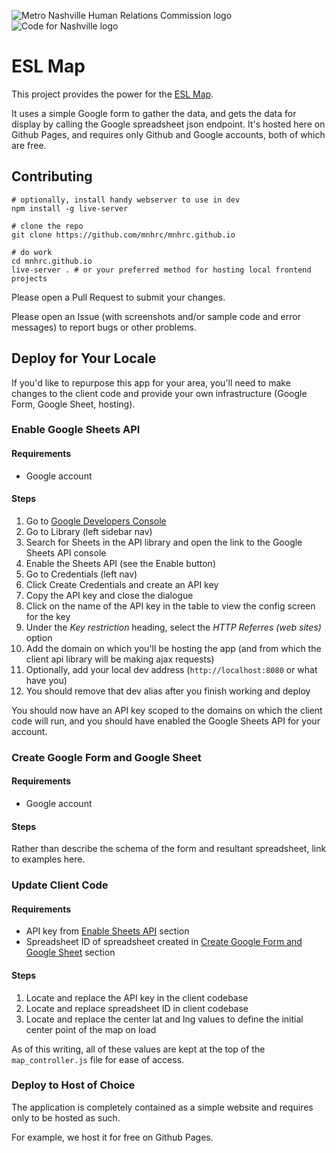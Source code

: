 ![Metro Nashville Human Relations Commission logo](https://github.com/enlore/mnhrc.github.io/blob/master/images/logo.png?raw=true)
![Code for Nashville logo](https://github.com/enlore/mnhrc.github.io/blob/master/images/c4n-logo.png?raw=true)

ESL Map
=======

This project provides the power for the [ESL Map](http://www.eslmap.com).

It uses a simple Google form to gather the data, and gets the data for display
by calling the Google spreadsheet json endpoint. It's hosted here on Github
Pages, and requires only Github and Google accounts, both of which are free.

## Contributing

    # optionally, install handy webserver to use in dev
    npm install -g live-server

    # clone the repo
    git clone https://github.com/mnhrc/mnhrc.github.io

    # do work
    cd mnhrc.github.io
    live-server . # or your preferred method for hosting local frontend projects

Please open a Pull Request to submit your changes.

Please open an Issue (with screenshots and/or sample code and error messages)
to report bugs or other problems.

## Deploy for Your Locale

If you'd like to repurpose this app for your area, you'll need to make changes
to the client code and provide your own infrastructure (Google Form, Google
Sheet, hosting).

### Enable Google Sheets API

#### Requirements

* Google account

#### Steps

1. Go to [Google Developers Console](https://console.developers.google.com)
1. Go to Library (left sidebar nav)
1. Search for Sheets in the API library and open the link to the Google Sheets
   API console
1. Enable the Sheets API (see the Enable button)
1. Go to Credentials (left nav)
1. Click Create Credentials and create an API key
1. Copy the API key and close the dialogue
1. Click on the name of the API key in the table to view the config screen for
   the key
1. Under the _Key restriction_ heading, select the _HTTP Referres (web sites)_
   option
1. Add the domain on which you'll be hosting the app (and from which the client
   api library will be making ajax requests)
 1. Optionally, add your local dev address (`http://localhost:8080` or what
    have you)
 1. You should remove that dev alias after you finish working and deploy

You should now have an API key scoped to the domains on which the client code
will run, and you should have enabled the Google Sheets API for your account.

### Create Google Form and Google Sheet

#### Requirements

* Google account

#### Steps

Rather than describe the schema of the form and resultant spreadsheet, link to
examples here.

### Update Client Code

#### Requirements

* API key from [Enable Sheets API](#enable-google-sheets-api) section
* Spreadsheet ID of spreadsheet created in [Create Google Form and Google
  Sheet](#create-google-form-and-google-sheet) section

#### Steps

1. Locate and replace the API key in the client codebase
1. Locate and replace spreadsheet ID in client codebase
1. Locate and replace the center lat and lng values to define the initial
   center point of the map on load

As of this writing, all of these values are kept at the top of the
`map_controller.js` file for ease of access.

### Deploy to Host of Choice

The application is completely contained as a simple website and requires only
to be hosted as such.

For example, we host it for free on Github Pages.
